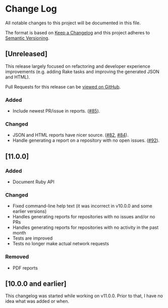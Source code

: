 # Change Log

All notable changes to this project will be documented in this file.

The format is based on [Keep a Changelog](http://keepachangelog.com) and
this project adheres to [Semantic Versioning](http://semver.org).

## [Unreleased]

This release largely focused on refactoring and developer experience
improvements (e.g. adding Rake tasks and improving the generated JSON and HTML).

Pull Requests for this release can be [viewed on
GitHub](https://github.com/how-is/how_is/pulls?utf8=&q=is%3Apr%20created%3A2016-11-11..2016-12-10).

### Added

- Include newest PR/issue in reports.
  ([#85](https://github.com/how-is/how_is/pull/85)).

### Changed

- JSON and HTML reports have nicer source.
  ([#82](https://github.com/how-is/how_is/pulls/82),
  [#84](https://github.com/how-is/how_is/pulls/84)).
- Handle generating a report on a repository with no open issues.
  ([#92](https://github.com/how-is/how_is/pull/92)).

## [11.0.0]

### Added

- Document Ruby API

### Changed

- Fixed command-line help text (it was incorrect in v10.0.0 and some earlier versions)
- Handles generating reports for repositories with no issues and/or no PRs
- Handles generating reports for repositories with no activity in the
  past month
- Tests are improved
- Tests no longer make actual network requests

### Removed

- PDF reports

## [10.0.0 and earlier]

This changelog was started while working on v11.0.0.
Prior to that, I have no idea what was added or when.
